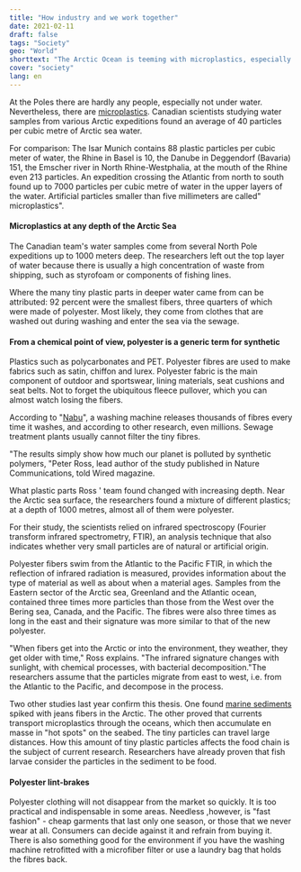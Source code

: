 ```yaml
---
title: "How industry and we work together"
date: 2021-02-11
draft: false
tags: "Society"
geo: "World"
shorttext: "The Arctic Ocean is teeming with microplastics, especially washed-out clothing fibers pollute the seas there."
cover: "society"
lang: en
---
```


At the Poles there are hardly any people, especially not under water. Nevertheless, there are [microplastics](https://www.nature.com/articles/s41467-020-20347-1#Sec2 "Pervasive distribution of polyester fibres in the Arctic Ocean is driven by Atlantic inputs"). Canadian scientists studying water samples from various Arctic expeditions found an average of 40 particles per cubic metre of Arctic sea water.

For comparison: The Isar Munich contains 88 plastic particles per cubic meter of water, the Rhine in Basel is 10, the Danube in Deggendorf (Bavaria) 151, the Emscher river in North Rhine-Westphalia, at the mouth of the Rhine even 213 particles. An expedition crossing the Atlantic from north to south found up to 7000 particles per cubic metre of water in the upper layers of the water. Artificial particles smaller than five millimeters are called" microplastics".

#### Microplastics at any depth of the Arctic Sea

The Canadian team's water samples come from several North Pole expeditions up to 1000 meters deep. The researchers left out the top layer of water because there is usually a high concentration of waste from shipping, such as styrofoam or components of fishing lines.

Where the many tiny plastic parts in deeper water came from can be attributed: 92 percent were the smallest fibers, three quarters of which were made of polyester. Most likely, they come from clothes that are washed out during washing and enter the sea via the sewage.

#### From a chemical point of view, polyester is a generic term for synthetic

Plastics such as polycarbonates and PET. Polyester fibres are used to make fabrics such as satin, chiffon and lurex. Polyester fabric is the main component of outdoor and sportswear, lining materials, seat cushions and seat belts. Not to forget the ubiquitous fleece pullover, which you can almost watch losing the fibers.

According to "[Nabu](https://blogs.nabu.de/mikroplastik-landet-im-meer/ "Von der Waschmaschine ins Meer")", a washing machine releases thousands of fibres every time it washes, and according to other research, even millions. Sewage treatment plants usually cannot filter the tiny fibres.

"The results simply show how much our planet is polluted by synthetic polymers, "Peter Ross, lead author of the study published in Nature Communications, told Wired magazine.

What plastic parts Ross ' team found changed with increasing depth. Near the Arctic sea surface, the researchers found a mixture of different plastics; at a depth of 1000 metres, almost all of them were polyester.

For their study, the scientists relied on infrared spectroscopy (Fourier transform infrared spectrometry, FTIR), an analysis technique that also indicates whether very small particles are of natural or artificial origin.

Polyester fibers swim from the Atlantic to the Pacific
FTIR, in which the reflection of infrared radiation is measured, provides information about the type of material as well as about when a material ages. Samples from the Eastern sector of the Arctic sea, Greenland and the Atlantic ocean, contained three times more particles than those from the West over the Bering sea, Canada, and the Pacific. The fibres were also three times as long in the east and their signature was more similar to that of the new polyester.

"When fibers get into the Arctic or into the environment, they weather, they get older with time," Ross explains. "The infrared signature changes with sunlight, with chemical processes, with bacterial decomposition."The researchers assume that the particles migrate from east to west, i.e. from the Atlantic to the Pacific, and decompose in the process.

Two other studies last year confirm this thesis. One found [marine sediments](https://www.wired.com/story/your-blue-jeans-are-polluting-the-ocean/ "Your Beloved Blue Jeans Are Polluting the Ocean—Big Time") spiked with jeans fibers in the Arctic. The other proved that currents transport microplastics through the oceans, which then accumulate en masse in "hot spots" on the seabed. The tiny particles can travel large distances. How this amount of tiny plastic particles affects the food chain is the subject of current research. Researchers have already proven that fish larvae consider the particles in the sediment to be food.

#### Polyester lint-brakes

Polyester clothing will not disappear from the market so quickly. It is too practical and indispensable in some areas. Needless ,however, is "fast fashion" - cheap garments that last only one season, or those that we never wear at all. Consumers can decide against it and refrain from buying it. There is also something good for the environment if you have the washing machine retrofitted with a microfiber filter or use a laundry bag that holds the fibres back.
